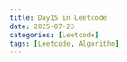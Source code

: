 ```yaml
---
title: Day15 in Leetcode
date: 2025-07-23
categories: [Leetcode]
tags: [Leetcode, Algorithm]
---
```

